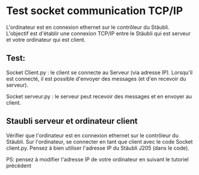 # Test socket communication TCP/IP

L'ordinateur est en connexion ethernet sur le contrôleur du Stäubli.
L'objectif est d'établir une connexion TCP/IP entre le Stäubli qui est serveur et votre ordinateur qui est client.

## Test:

Socket Client.py : le client se connecte au Serveur (via adresse IP). Lorsqu'il est connecté, il est possible d'envoyer des messages (et d'en recevoir du serveur).

Socket serveur.py : le serveur peut recevoir des messages et en envoyer au client.

## Staubli serveur et ordinateur client

Vérifier que l'ordinateur est en connexion ethernet sur le contrôleur du Stäubli.
Sur l'ordinateur, se connecter en tant que client avec le code Socket client.py.
Pensez à bien utiliser l'adresse IP du Stäubli J205 (dans le code).

PS: pensez à modifier l'adresse IP de votre ordinateur en suivant le tutoriel précédent


